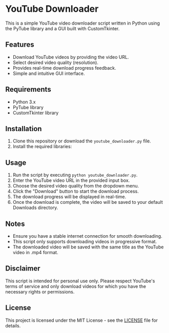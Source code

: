 # YouTube Downloader

This is a simple YouTube video downloader script written in Python using the PyTube library and a GUI built with CustomTkinter.

## Features

- Download YouTube videos by providing the video URL.
- Select desired video quality (resolution).
- Provides real-time download progress feedback.
- Simple and intuitive GUI interface.

## Requirements

- Python 3.x
- PyTube library
- CustomTkinter library

## Installation

1. Clone this repository or download the `youtube_downloader.py` file.
2. Install the required libraries:


## Usage

1. Run the script by executing `python youtube_downloader.py`.
2. Enter the YouTube video URL in the provided input box.
3. Choose the desired video quality from the dropdown menu.
4. Click the "Download" button to start the download process.
5. The download progress will be displayed in real-time.
6. Once the download is complete, the video will be saved to your default Downloads directory.

## Notes

- Ensure you have a stable internet connection for smooth downloading.
- This script only supports downloading videos in progressive format.
- The downloaded video will be saved with the same title as the YouTube video in .mp4 format.

## Disclaimer

This script is intended for personal use only. Please respect YouTube's terms of service and only download videos for which you have the necessary rights or permissions.

## License

This project is licensed under the MIT License - see the [LICENSE](LICENSE) file for details.

